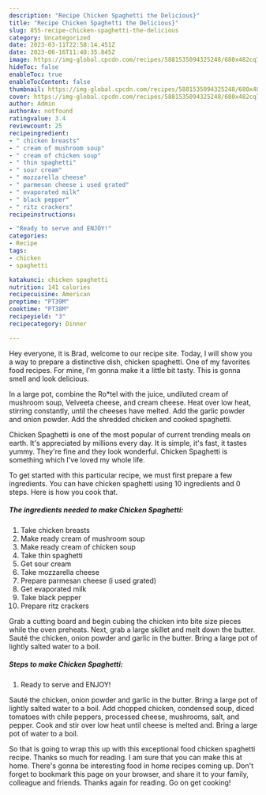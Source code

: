 ```yaml
---
description: "Recipe Chicken Spaghetti the Delicious}"
title: "Recipe Chicken Spaghetti the Delicious}"
slug: 855-recipe-chicken-spaghetti-the-delicious
category: Uncategorized
date: 2023-03-11T22:58:14.451Z
date: 2023-06-16T11:40:35.845Z
image: https://img-global.cpcdn.com/recipes/5881535094325248/680x482cq70/chicken-spaghetti-recipe-main-photo.jpg
hideToc: false
enableToc: true
enableTocContent: false
thumbnail: https://img-global.cpcdn.com/recipes/5881535094325248/680x482cq70/chicken-spaghetti-recipe-main-photo.jpg
cover: https://img-global.cpcdn.com/recipes/5881535094325248/680x482cq70/chicken-spaghetti-recipe-main-photo.jpg
author: Admin
authorAv: notfound
ratingvalue: 3.4
reviewcount: 25
recipeingredient:
- " chicken breasts"
- " cream of mushroom soup"
- " cream of chicken soup"
- " thin spaghetti"
- " sour cream"
- " mozzarella cheese"
- " parmesan cheese i used grated"
- " evaporated milk"
- " black pepper"
- " ritz crackers"
recipeinstructions:

- "Ready to serve and ENJOY!"
categories:
- Recipe
tags:
- chicken
- spaghetti

katakunci: chicken spaghetti 
nutrition: 141 calories
recipecuisine: American
preptime: "PT39M"
cooktime: "PT38M"
recipeyield: "3"
recipecategory: Dinner

---
```



Hey everyone, it is Brad, welcome to our recipe site. Today, I will show you a way to prepare a distinctive dish, chicken spaghetti. One of my favorites food recipes. For mine, I'm gonna make it a little bit tasty. This is gonna smell and look delicious.

In a large pot, combine the Ro*tel with the juice, undiluted cream of mushroom soup, Velveeta cheese, and cream cheese. Heat over low heat, stirring constantly, until the cheeses have melted. Add the garlic powder and onion powder. Add the shredded chicken and cooked spaghetti.

Chicken Spaghetti is one of the most popular of current trending meals on earth. It's appreciated by millions every day. It is simple, it's fast, it tastes yummy. They're fine and they look wonderful. Chicken Spaghetti is something which I've loved my whole life.


To get started with this particular recipe, we must first prepare a few ingredients. You can have chicken spaghetti using 10 ingredients and 0 steps. Here is how you cook that.

<!--inarticleads1-->

##### The ingredients needed to make Chicken Spaghetti:

1. Take  chicken breasts
1. Make ready  cream of mushroom soup
1. Make ready  cream of chicken soup
1. Take  thin spaghetti
1. Get  sour cream
1. Take  mozzarella cheese
1. Prepare  parmesan cheese (i used grated)
1. Get  evaporated milk
1. Take  black pepper
1. Prepare  ritz crackers


Grab a cutting board and begin cubing the chicken into bite size pieces while the oven preheats. Next, grab a large skillet and melt down the butter. Sauté the chicken, onion powder and garlic in the butter. Bring a large pot of lightly salted water to a boil. 

<!--inarticleads2-->

##### Steps to make Chicken Spaghetti:


1. Ready to serve and ENJOY!

Sauté the chicken, onion powder and garlic in the butter. Bring a large pot of lightly salted water to a boil. Add chopped chicken, condensed soup, diced tomatoes with chile peppers, processed cheese, mushrooms, salt, and pepper. Cook and stir over low heat until cheese is melted and. Bring a large pot of water to a boil. 

So that is going to wrap this up with this exceptional food chicken spaghetti recipe. Thanks so much for reading. I am sure that you can make this at home. There's gonna be interesting food in home recipes coming up. Don't forget to bookmark this page on your browser, and share it to your family, colleague and friends. Thanks again for reading. Go on get cooking!
